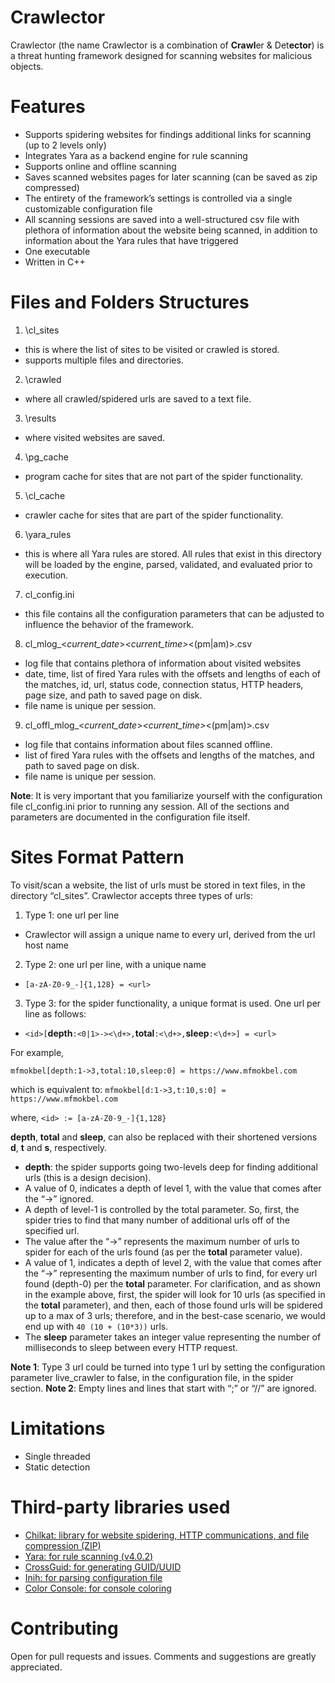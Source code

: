# Crawlector
Crawlector (the name Crawlector is a combination of **Crawl**er & Det**ector**) is a threat hunting framework designed for scanning websites for malicious objects.

# Features
- Supports spidering websites for findings additional links for scanning (up to 2 levels only)
- Integrates Yara as a backend engine for rule scanning
- Supports online and offline scanning
- Saves scanned websites pages for later scanning (can be saved as zip compressed)
- The entirety of the framework’s settings is controlled via a single customizable configuration file
- All scanning sessions are saved into a well-structured csv file with plethora of information about the website being scanned, in addition to information about the Yara rules that have triggered
- One executable
- Written in C++

# Files and Folders Structures
1. \cl_sites
- this is where the list of sites to be visited or crawled is stored.
- supports multiple files and directories.
2. \crawled
- where all crawled/spidered urls are saved to a text file.
3. \results
- where visited websites are saved.
4. \pg_cache
- program cache for sites that are not part of the spider functionality.
5. \cl_cache
- crawler cache for sites that are part of the spider functionality.
6. \yara_rules
- this is where all Yara rules are stored. All rules that exist in this directory will be loaded by the engine, parsed, validated, and evaluated prior to execution.
7. cl_config.ini
- this file contains all the configuration parameters that can be adjusted to influence the behavior of the framework.
8. cl_mlog_<*current_date*>_<*current_time*>_<(pm|am)>.csv
- log file that contains plethora of information about visited websites
- date, time, list of fired Yara rules with the offsets and lengths of each of the matches, id, url, status code, connection status, HTTP headers, page size, and path to saved page on disk.
- file name is unique per session.
9. cl_offl_mlog_<*current_date*>_<*current_time*>_<(pm|am)>.csv
- log file that contains information about files scanned offline.
- list of fired Yara rules with the offsets and lengths of the matches, and path to saved page on disk.
- file name is unique per session.

**Note**: It is very important that you familiarize yourself with the configuration file cl_config.ini prior to running any session. All of the sections and parameters are documented in the configuration file itself.

# Sites Format Pattern

To visit/scan a website, the list of urls must be stored in text files, in the directory “cl_sites”. Crawlector accepts three types of urls:

1. Type 1: one url per line
- Crawlector will assign a unique name to every url, derived from the url host name
2. Type 2: one url per line, with a unique name
- `[a-zA-Z0-9_-]{1,128} = <url>`
3. Type 3: for the spider functionality, a unique format is used. One url per line as follows:

- `<id>[`**depth**`:<0|1>-><\d+>,`**total**`:<\d+>,`**sleep**`:<\d+>] = <url>`

For example,

`mfmokbel[depth:1->3,total:10,sleep:0] = https://www.mfmokbel.com`

which is equivalent to:
`mfmokbel[d:1->3,t:10,s:0] = https://www.mfmokbel.com`

where, `<id> := [a-zA-Z0-9_-]{1,128}`

**depth**, **total** and **sleep**, can also be replaced with their shortened versions **d**, **t** and **s**, respectively.

- **depth**: the spider supports going two-levels deep for finding additional urls (this is a design decision).
 - A value of 0, indicates a depth of level 1, with the value that comes after the “->” ignored. 
 - A depth of level-1 is controlled by the total parameter. So, first, the spider tries to find that many number of additional urls off of the specified url.
 - The value after the “->” represents the maximum number of urls to spider for each of the urls found (as per the **total** parameter value).
 - A value of 1, indicates a depth of level 2, with the value that comes after the “->” representing the maximum number of urls to find, for every url found (depth-0) per the **total** parameter. For clarification, and as shown in the example above, first, the spider will look for 10 urls (as specified in the **total** parameter), and then, each of those found urls will be spidered up to a max of 3 urls; therefore, and in the best-case scenario, we would end up with `40 (10 + (10*3))` urls.
 - The **sleep** parameter takes an integer value representing the number of milliseconds to sleep between every HTTP request.
 
**Note 1**: Type 3 url could be turned into type 1 url by setting the configuration parameter live_crawler to false, in the configuration file, in the spider section.
**Note 2**: Empty lines and lines that start with “;” or “//” are ignored.

# Limitations
-	Single threaded
-	Static detection

# Third-party libraries used

- [Chilkat: library for website spidering, HTTP communications, and file compression (ZIP)](https://www.chilkatsoft.com/)
- [Yara: for rule scanning (v4.0.2)](https://github.com/virustotal/yara)
- [CrossGuid: for generating GUID/UUID](https://github.com/graeme-hill/crossguid)
- [Inih: for parsing configuration file](https://github.com/benhoyt/inih)
- [Color Console: for console coloring](https://github.com/imfl/color-console)

# Contributing

Open for pull requests and issues. Comments and suggestions are greatly appreciated.
